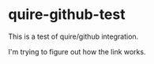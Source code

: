 # quire-github-test

This is a test of quire/github integration.

I'm trying to figure out how the link works.
